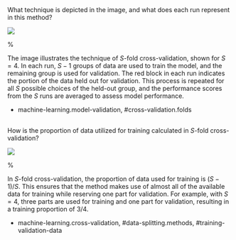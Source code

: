 ## 

What technique is depicted in the image, and what does each run represent in this method?

![](https://cdn.mathpix.com/cropped/2024_05_18_00737bf1ec602cb9d4a6g-1.jpg?height=71&width=403&top_left_y=375&top_left_x=1127)

% 

The image illustrates the technique of $S$-fold cross-validation, shown for $S=4$. In each run, $S-1$ groups of data are used to train the model, and the remaining group is used for validation. The red block in each run indicates the portion of the data held out for validation. This process is repeated for all $S$ possible choices of the held-out group, and the performance scores from the $S$ runs are averaged to assess model performance.

- machine-learning.model-validation, #cross-validation.folds

## 

How is the proportion of data utilized for training calculated in $S$-fold cross-validation?

![](https://cdn.mathpix.com/cropped/2024_05_18_00737bf1ec602cb9d4a6g-1.jpg?height=71&width=403&top_left_y=375&top_left_x=1127)

%

In $S$-fold cross-validation, the proportion of data used for training is $(S-1)/S$. This ensures that the method makes use of almost all of the available data for training while reserving one part for validation. For example, with $S=4$, three parts are used for training and one part for validation, resulting in a training proportion of $3/4$.

- machine-learning.cross-validation, #data-splitting.methods, #training-validation-data
